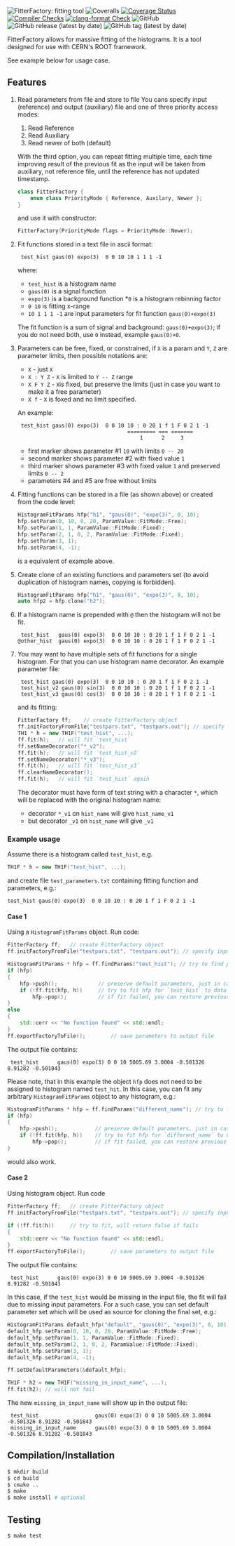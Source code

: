 ![FitterFactory: fitting tool](https://img.shields.io/badge/FitterFactory-fitting%20tool-orange)
![Coveralls](https://img.shields.io/coveralls/github/rlalik/FitterFactory)
[![Coverage Status](https://coveralls.io/repos/github/rlalik/FitterFactory/badge.svg?branch=master)](https://coveralls.io/github/github/rlalik/FitterFactory?branch=master)
[![Compiler Checks](https://github.com/rlalik/FitterFactory/actions/workflows/CI.yml/badge.svg)](https://github.com/rlalik/FitterFactory/actions/workflows/CI.yml)
[![clang-format Check](https://github.com/rlalik/FitterFactory/actions/workflows/clang-format-check.yml/badge.svg)](https://github.com/rlalik/FitterFactory/actions/workflows/clang-format-check.yml)
![GitHub](https://img.shields.io/github/license/rlalik/FitterFactory)
![GitHub release (latest by date)](https://img.shields.io/github/v/release/rlalik/FitterFactory)
![GitHub tag (latest by date)](https://img.shields.io/github/v/tag/rlalik/FitterFactory)

FitterFactory allows for massive fitting of the histograms. It is a tool designed for use with CERN's ROOT framework.

See example below for usage case.

## Features
1. Read parameters from file and store to file
You cans specify input (reference) and output (auxiliary) file and one of three priority access modes:
   1. Read Reference
   2. Read Auxiliary
   3. Read newer of both (default)

   With the third option, you can repeat fitting multiple time, each time improving result of the previous fit as the input will be taken from auxiliary, not reference file, until the reference has not updated timestamp.
   ```c++
   class FitterFactory {
       enum class PriorityMode { Reference, Auxilary, Newer };
   }
   ```
   and use it with constructor:
   ```c++
   FitterFactory(PriorityMode flags = PriorityMode::Newer);
   ```
1. Fit functions stored in a text file in ascii format:
   ```text
    test_hist gaus(0) expo(3)  0 0 10 10 1 1 1 -1
   ```
   where:
   * `test_hist` is a histogram name
   * `gaus(0)` is a signal function
   * `expo(3)` is a background function
   *`0` is a histogram rebinning factor
   * `0 10` is fitting x-range
   * `10 1 1 1 -1` are input parameters for fit function `gaus(0)+expo(3)`

   The fit function is a sum of signal and background: `gaus(0)+expo(3)`; if you do not need both, use `0` instead, example `gaus(0)+0`.

1. Parameters can be free, fixed, or constrained, if `X` is a param and `Y`, `Z` are parameter limits, then possible notations are:
   * `X` - just `X`
   * `X : Y Z` - `X` is limited to `Y -- Z` range
   * `X F Y Z` - `X`is fixed, but preserve the limits (just in case you want to make it a free parameter)
   * `X f` - `X` is foxed and no limit specified.

   An example:
   ```text
    test_hist gaus(0) expo(3)  0 0 10 10 : 0 20 1 f 1 F 0 2 1 -1
                                      ========= === =======
                                          1      2     3
   ```
   * first marker shows parameter #1 `10` with limits `0 -- 20`
   * second marker shows parameter #2 with fixed value `1`
   * third marker shows parameter #3 with fixed value `1` and preserved limits `0 -- 2`
   * parameters #4 and #5 are free without limits

1. Fitting functions can be stored in a file (as shown above) or created from the code level:
   ```c++
   HistogramFitParams hfp("h1", "gaus(0)", "expo(3)", 0, 10);
   hfp.setParam(0, 10, 0, 20, ParamValue::FitMode::Free);
   hfp.setParam(1, 1, ParamValue::FitMode::Fixed);
   hfp.setParam(2, 1, 0, 2, ParamValue::FitMode::Fixed);
   hfp.setParam(3, 1);
   hfp.setParam(4, -1);
   ```
   is a equivalent of example above.

1. Create clone of an existing functions and parameters set (to avoid duplication of histogram names, copying is forbidden).
   ```c++
   HistogramFitParams hfp("h1", "gaus(0)", "expo(3)", 0, 10);
   auto hfp2 = hfp.clone("h2");
   ```

1. If a histogram name is prepended with `@` then the histogram will not be fit.
   ```text
    test_hist   gaus(0) expo(3)  0 0 10 10 : 0 20 1 f 1 F 0 2 1 -1
   @other_hist  gaus(0) expo(3)  0 0 10 10 : 0 20 1 f 1 F 0 2 1 -1
   ```

1. You may want to have multiple sets of fit functions for a single histogram. For that you can use histogram name decorator. An example parameter file:
   ```text
    test_hist gaus(0) expo(3)  0 0 10 10 : 0 20 1 f 1 F 0 2 1 -1
    test_hist_v2 gaus(0) sin(3)  0 0 10 10 : 0 20 1 f 1 F 0 2 1 -1
    test_hist_v3 gaus(0) cos(3)  0 0 10 10 : 0 20 1 f 1 F 0 2 1 -1
   ```
   and its fitting:
   ```c++
   FitterFactory ff;	// create FitterFactory object
   ff.initFactoryFromFile("testpars.txt", "testpars.out"); // specify input file and output file
   TH1 * h = new TH1F("test_hist", ...);
   ff.fit(h);   // will fit `test_hist`
   ff.setNameDecorator("*_v2");
   ff.fit(h);   // will fit `test_hist_v2`
   ff.setNameDecorator("*_v3");
   ff.fit(h);   // will fit `test_hist_v3`
   ff.clearNameDecorator();
   ff.fit(h);   // will fit `test_hist` again
   ```
   The decorator must have form of text string with a character `*`, which will be replaced with the original histogram name:
   * decorator `*_v1` on `hist_name` will give `hist_name_v1`
   * but decorator `_v1` on `hist_name` will give `_v1`

### Example usage

Assume there is a histogram called `test_hist`, e.g.
```c++
TH1F * h = new TH1F("test_hist", ...);
```
and create file `test_parameters.txt` containing fitting function and parameters, e.g.:
 ```text
 test_hist gaus(0) expo(3)  0 0 10 10 : 0 20 1 f 1 F 0 2 1 -1
```

#### Case 1

Using a `HistogramFitParams` object. Run code:
```c++
FitterFactory ff;	// create FitterFactory object
ff.initFactoryFromFile("testpars.txt", "testpars.out"); // specify input file and output file

HistogramFitParams * hfp = ff.findParams("test_hist"); // try to find parameters for histogram `test_hist`
if (hfp)
{
    hfp->push();             // preserve default parameters, just in case, optional
    if (!ff.fit(hfp, h))     // try to fit hfp for `test_hist` to data in h `test_hist`
        hfp->pop();          // if fit failed, you can restore previous parameters
}
else
{
    std::cerr << "No function found" << std::endl;
}
ff.exportFactoryToFile();        // save parameters to output file
```
The output file contains:
```text
 test_hist      gaus(0) expo(3) 0 0 10 5005.69 3.0004 -0.501326 8.91282 -0.501843
```

Please note, that in this example the object `hfp` does not need to be assigned to histogram named `test_hit`. In this case, you can fit any arbitrary `HistogramFitParams` object to any histogram, e.g.:
```c++
HistogramFitParams * hfp = ff.findParams("different_name"); // try to find parameters for histogram `test_hist`
if (hfp)
{
    hfp->push();            // preserve default parameters, just in case, optional
    if (!ff.fit(hfp, h))    // try to fit hfp for `different_name` to data in h `test_hist`
        hfp->pop();         // if fit failed, you can restore previous parameters
}
```
would also work.

#### Case 2

Using histogram object. Run code
```c++
FitterFactory ff;	// create FitterFactory object
ff.initFactoryFromFile("testpars.txt", "testpars.out"); // specify input file and output file

if (!ff.fit(h))     // try to fit, will return false if fails
{
    std::cerr << "No function found" << std::endl;
}
ff.exportFactoryToFile();        // save parameters to output file
```
The output file contains:
```text
 test_hist      gaus(0) expo(3) 0 0 10 5005.69 3.0004 -0.501326 8.91282 -0.501843
```
In this case, if the `test_hist` would be missing in the input file, the fit will fail due to missing input parameters. For a such case, you can set default parameter set which will be used as source for cloning the final set, e.g.:
```c++
HistogramFitParams default_hfp("default", "gaus(0)", "expo(3)", 0, 10);
default_hfp.setParam(0, 10, 0, 20, ParamValue::FitMode::Free);
default_hfp.setParam(1, 1, ParamValue::FitMode::Fixed);
default_hfp.setParam(2, 1, 0, 2, ParamValue::FitMode::Fixed);
default_hfp.setParam(3, 1);
default_hfp.setParam(4, -1);

ff.setDefaultParameters(&default_hfp);

TH1F * h2 = new TH1F("missing_in_input_name", ...);
ff.fit(h2);	// will not fail
```
The new `missing_in_input_name` will show up in the output file:
```text
 test_hist                  gaus(0) expo(3) 0 0 10 5005.69 3.0004 -0.501326 8.91282 -0.501843
 missing_in_input_name      gaus(0) expo(3) 0 0 10 5005.69 3.0004 -0.501326 8.91282 -0.501843
```
## Compilation/Installation
```bash
$ mkdir build
$ cd build
$ cmake ..
$ make
$ make install # optional
```

## Testing
```bash
$ make test
```
